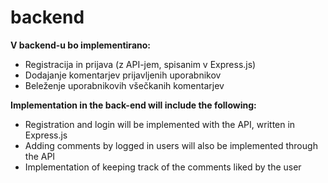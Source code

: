 # backend

**V backend-u bo implementirano:**<br>
- Registracija in prijava (z API-jem, spisanim v Express.js)<br> 
- Dodajanje komentarjev prijavljenih uporabnikov
- Beleženje uporabnikovih všečkanih komentarjev

**Implementation in the back-end will include the following:**<br>
- Registration and login will be implemented with the API, written in Express.js<br>
- Adding comments by logged in users will also be implemented through the API<br>
- Implementation of keeping track of the comments liked by the user
